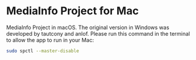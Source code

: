 # MediaInfo Project for Mac

MediaInfo Project in macOS. The original version in Windows was developed by tautcony and anlof.
Please run this command in the terminal to allow the app to run in your Mac:
```bash
sudo spctl --master-disable
```

